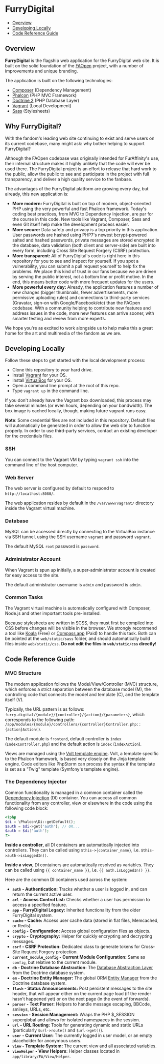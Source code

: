 # FurryDigital

* [Overview](#overview)
* [Developing Locally](#developing-locally)
* [Code Reference Guide](#code-reference-guide)

## Overview

**FurryDigital** is the flagship web application for the FurryDigital web site. It is built on the solid foundation of the [FAOpen](https://github.com/SlvrEagle23/FAOpen) project, with a number of improvements and unique branding.

The application is built on the following technologies:

* [Composer](https://getcomposer.org/) (Dependency Management)
* [Phalcon](http://phalconphp.com/en/) (PHP MVC Framework)
* [Doctrine 2](http://www.doctrine-project.org/) (PHP Database Layer)
* [Vagrant](http://www.vagrantup.com/) (Local Development)
* [Sass](http://sass-lang.com/) (Stylesheets)

## Why FurryDigital?

With the fandom's leading web site continuing to exist and serve users on its current codebase, many might ask: why bother helping to support FurryDigital?

Although the FAOpen codebase was originally intended for FurAffinity's use, their internal structure makes it highly unlikely that the code will ever be used there. The FurryDigital project is an effort to release that hard work to the public, allow the public to see and participate in the project with full transparency, and deliver a high quality service to the fanbase.

The advantages of the FurryDigital platform are growing every day, but already, this new application is:

* **More modern:** FurryDigital is built on top of modern, object-oriented PHP using the very powerful and fast Phalcon framework. Today's coding best practices, from MVC to Dependency Injection, are par for the course in this code. New tools like Vagrant, Composer, Sass and even Git itself help make the development process easier.
* **More secure:** Data safety and privacy is a top priority in this application. User passwords are hashed using PHP7's newest bcrypt-powered salted and hashed passwords, private messages are stored encrypted in the database, data validation (both client and server-side) are built into every form, including Cross Site Request Forgery (CSRF) protection. 
* **More transparent:** All of FurryDigital's code is right here in this repository for you to see and inspect for yourself. If you spot a vulnerability, you can submit a pull request yourself to help fix the problems. We place this kind of trust in our fans because we are driven by serving the public interest, not a bottom line or profit motive. In the end, this means better code with more frequent updates for the users.
* **More powerful every day:** Already, the application features a number of new changes (bigger thumbnails, fewer advertisements, more permissive uploading rules) and connections to third-party services (Gravatar, sign-on with Google/Facebook/etc) than the FAOpen codebase. With a community helping to contribute new features and address issues in the code, more new features can arrive sooner, with smarter testing and review from more experts. 

We hope you're as excited to work alongside us to help make this a great home for the art and multimedia of the fandom as we are.

## Developing Locally

Follow these steps to get started with the local development process:

* Clone this repository to your hard drive.
* Install [Vagrant](http://www.vagrantup.com/) for your OS.
* Install [VirtualBox](https://www.virtualbox.org/wiki/Downloads) for your OS.
* Open a command line prompt at the root of this repo.
* Type `vagrant up` in the command line.

If you don't already have the Vagrant box downloaded, this process may take several minutes (or even hours, depending on your bandwidth). The box image is cached locally, though, making future vagrant runs easy.

**Note**: Some credential files are not included in this repository. Default files will automatically be generated in order to allow the web site to function properly. In order to use third-party services, contact an existing developer for the credentials files.

### SSH

You can connect to the Vagrant VM by typing `vagrant ssh` into the command line of the host computer.

### Web Server

The web server is configured by default to respond to `http://localhost:8080/`.

The web application resides by default in the `/var/www/vagrant/` directory inside the Vagrant virtual machine.

### Database

MySQL can be accessed directly by connecting to the VirtualBox instance via SSH tunnel, using the SSH username `vagrant` and password `vagrant`.

The default MySQL `root` password is `password`.

### Administrator Account

When Vagrant is spun up initially, a super-administrator account is created for easy access to the site.
 
The default administrator username is `admin` and password is `admin`.

### Common Tasks

The Vagrant virtual machine is automatically configured with Composer, Node.js and other important tools pre-installed.

Because stylesheets are written in SCSS, they must first be compiled into CSS before changes will be visible in the browser. We strongly recommend a tool like [Koala](http://koala-app.com/) (Free) or [Compass.app](http://compass.kkbox.com/) (Paid) to handle this task. Both can be pointed at the `web/static/sass` folder, and should automatically build files inside `web/static/css`. **Do not edit the files in `web/static/css` directly!**

## Code Reference Guide

### MVC Structure

The modern application follows the Model/View/Controller (MVC) structure, which enforces a strict separation between the database model (M), the controlling code that connects the model and template (C), and the template itself (V).

Typically, the URL pattern is as follows: `furry.digital/{module}/{controller}/{action}/{parameters}`, which corresponds to the following path: `/app/modules/{module}/controllers/{controller}Controller.php::{action}Action()`.

The default module is `frontend`, default controller is `index` (`IndexController.php`) and the default action is `index` (`indexAction`).

Views are managed using the [Volt template engine](https://docs.phalconphp.com/en/latest/reference/volt.html). Volt, a template specific to the Phalcon framework, is based very closely on the Jinja template engine. Code editors like PhpStorm can process the syntax if the template is set as a "Twig" template (Symfony's template engine).

### The Dependency Injector

Common functionality is managed in a common container called the [Dependency Injection](https://docs.phalconphp.com/en/latest/api/Phalcon_DI.html) (DI) container. You can access all common functionality from any controller, view or elsewhere in the code using the following code block:

```php
<?php
$di = \Phalcon\Di::getDefault();
$auth = $di->get('auth'); // OR...
$auth = $di['auth'];
?>
```

**Inside a controller**, all DI containers are automatically injected into controllers. They can be called using `$this->{container_name}`, i.e. `$this->auth->isLoggedIn()`.

**Inside a view**, DI containers are automatically resolved as variables. They can be called using `{{ container_name }}`, i.e. `{{ auth.isLoggedIn() }}`.

Here are the common DI containers used across the system:

* **`auth` - Authentication:** Tracks whether a user is logged in, and can return the current active user.
* **`acl` - Access Control List:** Checks whether a user has permission to access a specified feature.
* **`app` - FurryDigital Legacy:** Inherited functionality from the older FurryDigital system.
* **`cache` - Cache:** Access user cache data (stored in flat files, Memcached, or Redis).
* **`config` - Configuration:** Access global configuration files as objects.
* **`crypto` - Cryptography:** Helper for quickly encrypting and decrypting messages.
* **`csrf` - CSRF Protection:** Dedicated class to generate tokens for Cross-Site Request Forgery protection.
* **`current_module_config` - Current Module Configuration:** Same as `config`, but relative to the current module.
* **`db` - Doctrine Database Abstraction:** The [Database Abstraction Layer](http://www.doctrine-project.org/projects/dbal.html) from the Doctrine database system.
* **`em` - Doctrine Entity Manager:** The global ORM [Entity Manager](http://www.doctrine-project.org/api/orm/2.0/class-Doctrine.ORM.EntityManager.html) from the Doctrine database system.
* **`flash` - Status Announcements:** Post persistent messages to the site header, that will appear either on the current page load (if the render hasn't happened yet) or on the next page (in the event of forwards).
* **`parser` - Text Parser:** Helpers to handle message escaping, BBCode, smileys, URLs, etc.
* **`session` - Session Management:** Wraps the PHP $_SESSION superglobal and allows for isolated namespaces in the session. 
* **`url` - URL Routing:** Tools for generating dynamic and static URLs (particularly `$url->route()` and `$url->get()`).
* **`user` - Current User:** The currently logged in user model, or an empty placeholder for anonymous users.
* **`view` - Template System:** The current view and all associated variables.
* **`viewHelper` - View Helpers:** Helper classes located in `app/library/FA/View/Helper`.
